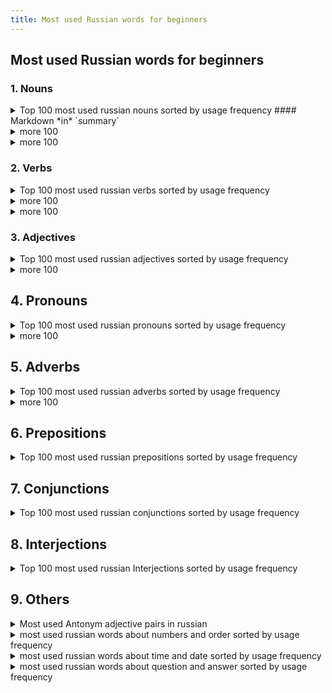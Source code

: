```yaml
---
title: Most used Russian words for beginners
---
```


## Most used Russian words for beginners

### 1. Nouns

<details>
  <summary>Top 100 most used russian nouns sorted by usage frequency #### Markdown *in* `summary` </summary>

#### Markdown *in* `details`

<div>Have **fun div 1!**</div>

<div markdown="1">Have **fun div 2!**</div>

| RU |
|--|
| 1. человек (person) |
| 2. время (time) |
| 3. год (year) |

 4. дело (matter, business)
 5. жизнь (life)
 6. день (day)

7. работа (work, job)

8. слово (word)

9. место (place, location)

10. время года (season)

11. сторона (side)

12. вопрос (question)

13. дом (house, home)

14. рука (hand)

15. страна (country)

16. мир (world, peace)

17. глаз (eye)

18. ребенок (child)

19. женщина (woman)

20. точка (point, dot)

21. вещь (thing, object)

22. комната (room)

23. мать (mother)

24. история (history, story)

25. отец (father)

26. вода (water)

27. нога (leg, foot)

28. голова (head)

29. название (name, title)

30. право (right, law)

31. дорога (road, way)

32. месяц (month)

33. свет (light)

34. группа (group)

35. речь (speech, language)

36. земля (earth, land)

37. пора (time, season)

38. ряд (row, line)

39. сердце (heart)

40. решение (decision, solution)

41. возможность (possibility, opportunity)

42. город (city, town)

43. начало (beginning, start)

44. порядок (order, arrangement)

45. душа (soul)

46. знание (knowledge)

47. идея (idea)

48. путь (way, path)

49. качество (quality)

50. момент (moment, point in time)

51. связь (connection, communication)

52. здание (building)

53. мужчина (man)

54. процесс (process)

55. улица (street)

56. цель (goal, objective)

57. положение (position, situation)

58. девушка (girl)

59. газета (newspaper)

60. кровь (blood)

61. занятие (lesson, occupation)

62. уровень (level)

63. час (hour)

64. событие (event)

65. глава (chapter, head)

66. здоровье (health)

67. документ (document)

68. состояние (state, condition)

69. описание (description)

70. руководитель (leader, manager)

71. врач (doctor)

72. письмо (letter)

73. пример (example)

74. вид (kind, type)

75. поле (field)

76. наука (science)

77. материал (material, substance)

78. звук (sound)

79. музыка (music)

80. угол (angle, corner)

81. граница (border, boundary)

82. организация (organization)

83. регистрация (registration)

84. растение (plant)

85. смысл (meaning, sense)

86. суд (court)

87. рынок (market)

88. культура (culture)

89. центр (center)

90. экономика (economy)

91. тело (body)

92. труд (labor, work)

93. свобода (freedom)

94. здание (construction, building)

95. капитал (capital)

96. герой (hero)

97. стол (table)

98. планета (planet)

99. оружие (weapon)

100. матч (match)

</details>


<details>
  <summary>more 100</summary>
  <p>


101. масса (mass, weight)

102. победа (victory, win)

103. гость (guest)

104. доллар (dollar)

105. экран (screen)

106. голос (voice)

107. курс (course, rate)

108. дурак (fool)

109. гора (mountain)

110. побег (escape, breakout)

111. зуб (tooth)

112. камень (stone)

113. стена (wall)

114. океан (ocean)

115. лес (forest, woods)

116. рубль (ruble)

117. карман (pocket)

118. красота (beauty)

119. плечо (shoulder)

120. ресторан (restaurant)

121. кровать (bed)

122. песня (song)

123. государство (state, government)

124. щека (cheek)

125. кровля (roof)

126. шанс (chance, opportunity)

127. парень (guy, lad)

128. мечта (dream)

129. бок (side, flank)

130. рассказ (story, tale)

131. платье (dress)

132. сестра (sister)

133. крыша (roof)

134. копия (copy)

135. кот (cat)

136. армия (army)

137. взгляд (look, glance)

138. погода (weather)

139. кредит (credit)

140. кофе (coffee)

141. тема (theme, topic)

142. длина (length)

143. кабель (cable)

144. знак (sign, symbol)

145. телефон (telephone, phone)

146. растение (plant)

147. участок (plot, land plot)

148. ящик (box, drawer)

149. бумага (paper)

150. банк (bank)

151. лист (sheet, leaf)

152. река (river)

153. музей (museum)

154. костюм (suit)

155. механизм (mechanism)

156. удовольствие (pleasure, enjoyment)

157. белок (protein)

158. генерал (general)

159. куст (bush)

160. книжка (booklet, small book)

161. здоровье (health)

162. показатель (indicator)

163. кресло (chair)

164. ветер (wind)

165. главное (main thing, essential)

166. танк (tank)

167. грудь (chest, breast)

168. медведь (bear)

169. здание (building)

170. собака (dog)

171. хозяин (owner, master)

172. судьба (fate, destiny)

173. краска (paint)

174. ковер (carpet, rug)

175. доктор (doctor)

176. нос (nose)

177. труба (pipe, tube)

178. кухня (kitchen)

179. знакомый (acquaintance, familiar person)

180. лампа (lamp)

181. кинотеатр (cinema, movie theater)

182. бизнес (business)

183. площадь (square)

184. песок (sand)

185. газ (gas)

186. металл (metal)

187. реставрация (restoration)

188. пленка (film, tape)

189. победитель (winner, victor)

190. портрет (portrait)

191. карта (map, card)

192. магазин (shop, store)

193. режим (mode, regime)

194. кровотечение (bleeding)

195. реклама (advertisement, ad)

196. кисть (brush, hand)

197. воспоминание (memory, remembrance)

198. сигарета (cigarette)

199. попытка (attempt, try)

200. корм (feed, food)

  </p>
</details>

<details>
  <summary>more 100</summary>
  <p>


201. проблема (problem)

202. птица (bird)

203. трубка (tube, pipe)

204. молоко (milk)

205. план (plan)

206. трава (grass)

207. грязь (dirt, mud)

208. концерт (concert)

209. гараж (garage)

210. лодка (boat)

211. взрыв (explosion)

212. бой (fight, battle)

213. занавес (curtain)

214. касание (touch)

215. кисточка (brush, small brush)

216. подсказка (hint, clue)

217. рыба (fish)

218. корпус (body, hull)

219. крыло (wing)

220. толпа (crowd)

221. линия (line)

222. метр (meter)

223. ветка (branch)

224. лето (summer)

225. кресли (crystal)

226. пистолет (pistol, gun)

227. колено (knee)

228. бабушка (grandmother)

229. баня (bathhouse, sauna)

230. бассейн (pool)

231. природа (nature)

232. давление (pressure)

233. желание (desire, wish)

234. вечер (evening)

235. масло (oil, butter)

236. палец (finger, toe)

237. угроза (threat)

238. знакомство (acquaintance, meeting)

239. летчик (pilot)

240. тайна (mystery, secret)

241. металлик (metallic)

242. золото (gold)

243. капитан (captain)

244. ящерица (lizard)

245. ночь (night)

246. дача (country house, dacha)

247. воздух (air)

248. зима (winter)

249. зерно (grain)

250. рубашка (shirt)

251. свинья (pig)

252. дама (lady)

253. учитель (teacher)

254. камера (camera, chamber)

255. мотоцикл (motorcycle)

256. вода (vodka)

257. пиво (beer)

258. рождение (birth)

259. реставратор (restorer)

260. гриб (mushroom)

261. яблоко (apple)

262. диск (disk)

263. плот (raft)

264. память (memory)

265. лапа (paw)

266. головоломка (puzzle)

267. снег (snow)

268. стул (chair)

269. губа (lip)

270. нора (burrow, den)

271. театр (theater)

272. микрофон (microphone)

273. лосось (salmon)

274. территория (territory)

275. жилье (housing, accommodation)

276. пища (food, nourishment)

277. сезон (season)

278. кровать (bed)

279. балкон (balcony)

280. груз (load, cargo)

281. маршрут (route)

282. средство (means, remedy)

283. муравей (ant)

284. деньги (money)

285. заяц (hare)

286. крест (cross)

287. полоса (strip, band)

288. период (period)

289. молния (lightning)

290. девочка (little girl)

291. пшеница (wheat)

292. крючок (hook)

293. крепость (fortress, stronghold)

294. стекло (glass)

295. дух (spirit)

296. пуля (bullet)

297. солнце (sun)

298. железо (iron)

299. чемодан (suitcase)

300. дым (smoke)

  </p>
</details>

### 2. Verbs

<details>
  <summary>Top 100 most used russian verbs sorted by usage frequency</summary>
  <p>


1. быть (to be)

2. иметь (to have)

3. делать (to do, to make)

4. говорить (to speak, to say)

5. знать (to know)

6. стать (to become)

7. видеть (to see)

8. думать (to think)

9. жить (to live)

10. работать (to work)

11. дать (to give)

12. любить (to love)

13. пойти (to go)

14. обеспечивать (to provide)

15. сделать (to do, to make)

16. чувствовать (to feel)

17. понимать (to understand)

18. оставаться (to remain)

19. решить (to solve, to decide)

20. получить (to receive, to get)

21. начать (to start, to begin)

22. стоить (to cost)

23. прийти (to come)

24. играть (to play)

25. продавать (to sell)

26. смотреть (to watch, to look)

27. показывать (to show)

28. ждать (to wait)

29. спросить (to ask)

30. узнать (to find out, to learn)

31. открыть (to open)

32. заниматься (to be engaged in, to deal with)

33. вести (to lead, to conduct)

34. ехать (to go, to ride)

35. готовить (to cook, to prepare)

36. считать (to count, to consider)

37. помочь (to help)

38. писать (to write)

39. вернуться (to return)

40. слышать (to hear)

41. забыть (to forget)

42. уходить (to leave, to go away)

43. изменить (to change)

44. брать (to take)

45. подумать (to think)

46. описывать (to describe)

47. сказать (to say, to tell)

48. принимать (to take, to accept)

49. сидеть (to sit)

50. учиться (to study, to learn)

51. работать (to work)

52. входить (to enter)

53. остановить (to stop)

54. вспомнить (to remember)

55. выйти (to go out, to exit)

56. увидеть (to see)

57. закончить (to finish, to complete)

58. планировать (to plan)

59. устанавливать (to install, to set up)

60. улыбаться (to smile)

61. позволять (to allow, to permit)

62. рассказывать (to tell, to narrate)

63. общаться (to communicate, to socialize)

64. убить (to kill)

65. взять (to take)

66. звонить (to call, to ring)

67. служить (to serve)

68. гулять (to walk, to stroll)

69. встретить (to meet)

70. участвовать (to participate)

71. лежать (to lie)

72. удаться (to succeed)

73. возникать (to arise, to appear)

74. действовать (to act)

75. написать (to write)

76. снимать (to remove, to take off)

77. представлять (to represent)

78. нравиться (to like)

79. выглядеть (to look, to appear)

80. читать (to read)

81. узнавать (to recognize, to identify)

82. привести (to lead, to bring)

83. пройти (to pass, to go through)

84. летать (to fly)

85. держать (to hold)

86. приобретать (to acquire, to obtain)

87. готовиться (to prepare, to get ready)

88. подходить (to approach, to fit)

89. состоять (to consist, to be composed)

90. приняться (to undertake, to start)

91. подниматься (to rise, to go up)

92. включать (to include, to turn on)

93. приходиться (to happen, to occur)

94. обрабатывать (to process, to treat)

95. проходить (to pass, to go through)

96. определять (to determine, to define)

97. собираться (to gather, to plan to do something)

98. помнить (to remember)

99. вести себя (to behave)

100. улучшать (to improve)

  </p>
</details>

<details>
  <summary>more 100</summary>
  <p>


101. бежать (to run)

102. найти (to find)

103. пить (to drink)

104. принести (to bring)

105. попробовать (to try)

106. оставить (to leave)

107. продолжать (to continue)

108. действительно (to be really, actually)

109. рассматривать (to consider, to examine)

110. понять (to understand)

111. растут (to grow)

112. спать (to sleep)

113. интересоваться (to be interested in)

114. выражать (to express)

115. пробовать (to taste, to try)

116. описать (to describe)

117. отвечать (to answer, to reply)

118. смотреться (to look, to appear)

119. стараться (to try hard, to make an effort)

120. привыкнуть (to get used to)

121. охватывать (to cover, to embrace)

122. пропустить (to miss, to skip)

123. терять (to lose)

124. смеяться (to laugh)

125. обращаться (to address, to appeal)

126. позволить (to allow, to permit)

127. учить (to teach)

128. обнаружить (to discover, to find out)

129. просить (to ask for, to request)

130. соответствовать (to correspond, to match)

131. включить (to turn on)

132. следить (to follow, to keep track of)

133. направить (to direct, to send)

134. считаться (to be considered, to be regarded as)

135. пропадать (to disappear, to vanish)

136. покупать (to buy)

137. появляться (to appear, to show up)

138. развиваться (to develop, to evolve)

139. посмотреть (to watch, to see)

140. поставить (to put, to place)

141. обеспечиваться (to be provided, to be ensured)

142. отметить (to note, to mark)

143. ударить (to hit, to strike)

144. запомнить (to memorize, to remember)

145. превратиться (to turn into, to transform)

146. образовываться (to form, to be formed)

147. превосходить (to exceed, to surpass)

148. относиться (to relate to, to have to do with)

149. зависеть (to depend)

150. приводить (to lead, to bring)

151. приступить (to start, to begin)

152. обладать (to possess, to have)

153. поддерживать (to support, to maintain)

154. показать (to show)

155. сниматься (to act, to be filmed)

156. возникнуть (to arise, to appear)

157. обеспечивают (to provide, to ensure)

158. описываться (to be described)

159. заключаться (to consist in, to be based on)

160. использоваться (to be used, to be employed)

161. договориться (to agree, to make an agreement)

162. посетить (to visit)

163. применять (to apply, to use)

164. поднимать (to raise, to lift)

165. пройти (to pass, to go through)

166. обратиться (to turn to, to apply to)

167. увеличиваться (to increase)

168. располагать (to have, to dispose)

169. влиять (to influence)

170. включаться (to be included, to turn on)

171. приступать (to begin, to start)

172. дождаться (to wait for, to hold out for)

173. добиться (to achieve, to attain)

174. принадлежать (to belong)

175. сравнивать (to compare)

176. вынести (to take out, to carry away)

177. прибыть (to arrive)

178. забрать (to take away, to pick up)

179. воспользоваться (to use, to take advantage of)

180. охватить (to cover, to embrace)

181. выделить (to allocate, to separate)

182. присутствовать (to be present)

183. проверить (to check, to verify)

184. установиться (to settle, to establish)

185. продолжаться (to continue)

186. изучать (to study, to learn)

187. расположиться (to be located, to settle down)

188. разговаривать (to talk, to converse)

189. занимать (to occupy, to take)

190. устраивать (to arrange, to organize)

191. приниматься (to undertake, to start)

192. охотиться (to hunt)

193. добраться (to reach, to get to)

194. связываться (to connect, to communicate)

195. держаться (to hold on, to cling to)

196. страдать (to suffer)

197. распределить (to distribute, to allocate)

198. решать (to solve, to decide)

199. собирать (to collect, to gather)

200. обрабатывать (to process, to treat)

  </p>
</details>

<details>
  <summary>more 100</summary>
  <p>


201. вырабатывать (to develop, to produce)

202. покрыть (to cover)

203. завершить (to finish, to complete)

204. оставлять (to leave behind)

205. доказать (to prove)

206. обеспечить (to provide, to ensure)

207. присоединиться (to join, to become a member of)

208. уделять (to dedicate, to give)

209. возобновить (to renew, to resume)

210. сопровождать (to accompany)

211. приготовить (to prepare)

212. достигать (to achieve, to reach)

213. убедиться (to make sure, to verify)

214. происходить (to happen, to occur)

215. участвовать (to participate)

216. отличаться (to differ, to be distinguished by)

217. возникать (to arise, to appear)

218. проходить (to pass, to go through)

219. почувствовать (to feel)

220. возможно (possibly, perhaps)

221. получиться (to turn out, to succeed)

222. находиться (to be located, to be found)

223. разработать (to develop, to work out)

224. выступать (to perform, to act)

225. улучшить (to improve, to enhance)

226. вести (to lead, to conduct)

227. сделаться (to become, to get)

228. измерить (to measure)

229. привезти (to bring, to deliver)

230. разбить (to break, to smash)

231. кончаться (to end, to finish)

232. превратить (to turn, to transform)

233. убивать (to kill)

234. удерживать (to hold back, to keep)

235. давать (to give)

236. решиться (to decide, to make up one's mind)

237. устроить (to arrange, to organize)

238. считывать (to read, to scan)

239. рассказывать (to tell, to narrate)

240. подходить (to approach, to fit)

241. оценивать (to estimate, to evaluate)

242. победить (to win, to defeat)

243. объявить (to announce, to declare)

244. перевести (to translate, to transfer)

245. убирать (to clean, to remove)

246. появиться (to appear, to emerge)

247. скрыть (to hide, to conceal)

248. украсть (to steal)

249. привыкать (to get used to)

250. уничтожить (to destroy, to annihilate)

251. присутствие (presence)

252. перенести (to transfer, to move)

253. возможность (possibility, opportunity)

254. простить (to forgive)

255. противиться (to resist, to oppose)

256. убедить (to persuade, to convince)

257. продавать (to sell)

258. соединить (to connect, to join)

259. настраивать (to tune, to adjust)

260. заменить (to replace, to substitute)

261. учиться (to study, to learn)

262. приближаться (to approach, to draw near)

263. настоять (to insist, to stand firm)

264. возможный (possible, potential)

265. следиться (to follow, to ensue)

266. убежден (convinced)

267. установить (to install, to establish)

268. принимать (to accept, to receive)

269. избежать (to avoid, to escape)

270. поднять (to lift, to raise)

271. принадлежность (belonging, membership)

272. предоставлять (to provide, to offer)

273. считаться (to be considered, to be regarded as)

274. настроение (mood)

275. определять (to define, to determine)

276. бить (to beat, to strike)

277. признак (sign, indication)

278. пользоваться (to use, to enjoy)

279. прошлый (past, previous)

280. увеличение (increase,growth)

281. обратить (to turn, to address)

282. быть (to be)

283. противоположный (opposite)

284. понимать (to understand)

285. сдать (to give in, to hand over)

286. подниматься (to rise, to go up)

287. применение (application, use)

288. доделать (to finish, to complete)

289. подход (approach, method)

290. образование (education, formation)

291. включение (inclusion, activation)

292. допустить (to allow, to admit)

293. прибытие (arrival)

294. необходимость (necessity, need)

295. восстановление (restoration, recovery)

296. представлять (to represent, to present)

297. внедрение (implementation, introduction)

298. существовать (to exist)

299. входить (to enter, to be a part of)

300. существенный (substantial, significant)

  </p>
</details>

### 3. Adjectives

<details>
  <summary>Top 100 most used russian adjectives sorted by usage frequency</summary>
  <p>


1. большой (big, large)

2. новый (new)

3. другой (other, another)

4. хороший (good, nice)

5. много (many, much)

6. первый (first)

7. разный (different, various)

8. свой (one's own)

9. долгий (long)

10. сильный (strong)

11. маленький (small, little)

12. важный (important, significant)

13. черный (black)

14. лучший (best)

15. белый (white)

16. дорогой (expensive, dear)

17. чистый (clean, pure)

18. ясный (clear, bright)

19. трудный (difficult, hard)

20. серый (gray)

21. красивый (beautiful)

22. старый (old)

23. синий (blue)

24. крепкий (strong, sturdy)

25. короткий (short)

26. теплый (warm)

27. русский (Russian)

28. главный (main, chief)

29. зеленый (green)

30. тонкий (thin, fine)

31. свежий (fresh)

32. темный (dark)

33. малый (small, little)

34. правильный (correct, proper)

35. средний (middle, average)

36. открытый (open)

37. ранний (early)

38. готовый (ready)

39. большинство (most, majority)

40. простой (simple, easy)

41. дешевый (cheap)

42. живой (alive, living)

43. голубой (light blue)

44. реальный (real, actual)

45. низкий (low)

46. тихий (quiet)

47. точный (accurate, precise)

48. сложный (complex, complicated)

49. душевный (emotional, heartfelt)

50. медленный (slow)

51. мощный (powerful, strong)

52. замечательный (wonderful, remarkable)

53. холодный (cold)

54. полный (full)

55. близкий (close, near)

56. желтый (yellow)

57. возможный (possible, potential)

58. мертвый (dead)

59. отдельный (separate, individual)

60. свободный (free, independent)

61. высокий (high, tall)

62. глубокий (deep)

63. слабый (weak)

64. круглый (round)

65. красный (red)

66. чужой (foreign, other people's)

67. длинный (long)

68. твой (your, yours)

69. музыкальный (musical)

70. нормальный (normal)

71. прямой (straight)

72. вкусный (tasty, delicious)

73. светлый (light, bright)

74. морской (marine, sea)

75. золотой (golden)

76. дикий (wild)

77. жаркий (hot)

78. смешной (funny, amusing)

79. частый (frequent, often)

80. интеллектуальный (intellectual)

81. современный (modern, contemporary)

82. тонкий (delicate, subtle)

83. бледный (pale)

84. мягкий (soft, gentle)

85. круглосуточный (24-hour)

86. глупый (stupid, foolish)

87. яркий (bright, vivid)

88. настоящий (real, genuine)

89. прекрасный (beautiful, excellent)

90. бережливый (frugal, economical)

91. худой (skinny, thin)

92. ненужный (unnecessary, unwanted)

93. жесткий (hard, tough)

94. крупный (large, big)

95. громкий (loud)

96. легкий (light, easy)

97. огромный (huge, enormous)

98. веселый (cheerful, merry)

99. густой(thick, dense)

100. домашний (domestic, home)

  </p>
</details>

<details>
  <summary>more 100</summary>
  <p>


101. температурный (thermal, temperature)

102. диагностический (diagnostic)

103. национальный (national, ethnic)

104. массовый (mass, popular)

105. высший (highest, top)

106. региональный (regional, local)

107. совместный (joint, shared)

108. счастливый (happy, fortunate)

109. женский (feminine, women's)

110. дурацкий (silly, foolish)

111. экономический (economic)

112. новогодний (New Year's, Christmas)

113. знакомый (familiar, known)

114. публичный (public, open)

115. вечный (eternal, everlasting)

116. заметный (noticeable, remarkable)

117. опасный (dangerous)

118. спокойный (calm, peaceful)

119. неправильный (incorrect, wrong)

120. медицинский (medical)

121. удивительный (amazing, astonishing)

122. духовный (spiritual, religious)

123. морозный (frosty, icy)

124. муниципальный (municipal)

125. советский (Soviet, communist)

126. взрослый (adult, grown-up)

127. действительный (valid, real)

128. оптимальный (optimal, best)

129. культурный (cultural)

130. бесплатный (free, costless)

131. хитрый (tricky, cunning)

132. инновационный (innovative)

133. качественный (quality, qualitative)

134. душный (stuffy, suffocating)

135. волшебный (magical, enchanted)

136. верный (true, faithful)

137. языковой (language, linguistic)

138. независимый (independent)

139. странный (strange, odd)

140. боевой (combat, fighting)

141. средиземноморский (Mediterranean)

142. прочный (durable, sturdy)

143. рабочий (working, labor)

144. пустой (empty, vacant)

145. летний (summer, summertime)

146. ограниченный (limited, restricted)

147. российский (Russian, of Russia)

148. масштабный (large-scale, extensive)

149. американский (American, of America)

150. духовой (wind, brass)

151. научный (scientific)

152. душевное (emotional, soulful)

153. забавный (fun, amusing)

154. кровавый (bloody)

155. затруднительный (difficult, problematic)

156. промышленный (industrial)

157. яростный (fierce, angry)

158. конкретный (concrete, specific)

159. механический (mechanical)

160. генетический (genetic)

161. исторический (historical)

162. дорожный (road, highway)

163. неизвестный (unknown)

164. дорогущий (expensive, pricey)

165. суровый (severe, harsh)

166. материальный (material)

167. свежевыжатый (freshly squeezed)

168. музыкальное (musical)

169. китайский (Chinese, of China)

170. зеленоватый (greenish)

171. общественный (social, public)

172. многолетний (perennial, long-term)

173. отличный (excellent, outstanding)

174. новейший (latest, newest)

175. профессиональный (professional)

176. бережный (careful, cautious)

177. рядовой (ordinary, common)

178. обязательный (obligatory, mandatory)

179. городской (urban, city)

180. национально-культурный (national-cultural)

181. непростой (not easy, complicated)

182. золоченый (gilded, gold-plated)

183. небольшой (small, little)

184. умный (smart, intelligent)

185. роскошный (luxurious)

186. огромное (huge, enormous)

187. моральный (moral, ethical)

188. сладкий (sweet)

189. молодой (young)

190. государственный (state, governmental)

191. криминальный (criminal)

192. прочитанный (read, read through)

193. жирный (fat, greasy)

194. душевное равновесие (emotional balance)

195. морское (marine, sea)

196. категорический (categorical, absolute)

197. растительный (vegetable, plant)

198. культовый (cult, iconic)

199. тонизирующий (tonic, invigorating)

200. душевно-трогательный (touching, heartwarming)

  </p>
</details>

## 4. Pronouns

<details>
  <summary>Top 100 most used russian pronouns sorted by usage frequency</summary>
  <p>


1. я (I)

2. он (he)

3. она (she)

4. оно (it)

5. мы (we)

6. вы (you, plural or formal)

7. они (they)

8. себя (oneself)

9. его (his)

10. ее (her)

11. их (their)

12. мой (my)

13. ты (you, singular and informal)

14. ваш (your, plural or formal)

15. свой (one's own)

16. вас (you, plural or formal)

17. наш (our)

18. иной (other, another)

19. кто-то (someone)

20. что-то (something)

21. что (that, what)

22. который (which, who)

23. этот (this)

24. тот (that)

25. никто (nobody)

26. ничто (nothing)

27. каждый (every, each)

28. сам (self)

29. сей (this)

30. такой (such)

31. весь (all, whole)

32. всякий (every, each)

33. любой (any, every)

34. совой (owl)

35. сколько (how many, how much)

36. своего (one's own)

37. мне (to me)

38. тебе (to you, singular and informal)

39. себе (to oneself)

40. ему (to him)

41. ей (to her)

42. нам (to us)

43. вам (to you, plural or formal)

44. им (to them)

45. это (this, it)

46. здесь (here)

47. там (there)

48. где (where)

49. когда (when)

50. как (how)

51. почему (why)

52. что-нибудь (something)

53. кто-нибудь (someone)

54. ничего (nothing)

55. никогда (never)

56. нельзя (it's impossible)

57. можно (it's possible)

58. навсегда (forever)

59. всегда (always)

60. часто (often)

61. редко (rarely)

62. мало (little, few)

63. много (many, much)

64. тут (here)

65. туда (there)

66. отсюда (from here)

67. оттуда (from there)

68. здесь (here)

69. там (there)

70. тоже (also, too)

71. другой (other, another)

72. один (one)

73. даже (even)

74. только (only, just)

75. уже (already)

76. еще (still, yet)

77. всюду (everywhere)

78. куда (where to)

79. откуда (where from)

80. так (so)

81. сейчас (now)

82. потом (then, later)

83. следующий (next, following)

84. предыдущий (previous)

85. внутри (inside)

86. снаружи (outside)

87. недалеко (not far)

88. далеко (far)

89. вместе (together)

90. отдельный (separate, individual)

91. общий (common, general)

92. разный (different, various)

93. некоторый (some, certain)

94. полный (full)

95. пустой (empty)

96. первый (first)

97. последний (last)

98. средний (middle, average)

99. местный (local)

100. главный (main, chief)

  </p>
</details>

<details>
  <summary>more 100</summary>
  <p>


101. весьма (very, quite)

102. вероятно (probably, likely)

103. сначала (at first, initially)

104. потому (therefore, then)

105. именно (exactly, precisely)

106. ведь (after all, because)

107. также (also, as well)

108. всех (all, everyone)

109. некий (a certain, some)

110. тоже самое (the same thing)

111. чей (whose)

112. твой (your, singular and informal)

113. ещё один (one more, another)

114. некто (someone, somebody)

115. ничей (nobody's, none)

116. где-то (somewhere)

117. куда-то (somewhere)

118. что-нибудь еще (something else)

119. кто-нибудь еще (someone else)

120. ничего нового (nothing new)

121. никакой (no, none)

122. другие (other, others)

123. каждый раз (every time)

124. настоящий (real, genuine)

125. несмотря на (despite, in spite of)

126. вместо (instead of)

127. возможно (possibly, perhaps)

128. всего (all, total)

129. сильно (strongly, heavily)

130. где-нибудь (somewhere)

131. куда-нибудь (somewhere)

132. кто-то другой (someone else)

133. ничего не делать (to do nothing)

134. никак не могу (can't)

135. друг друга (each other)

136. каждый день (every day)

137. насколько (how much, to what extent)

138. вне (outside, beyond)

139. возле (near, beside)

140. вокруг (around)

141. позже (later)

142. раньше (earlier)

143. впереди (ahead, in front)

144. позади (behind)

145. внутрь (into, inside)

146. наружу (out, outside)

147. каждый год (every year)

148. почему-то (for some reason)

149. туда-сюда (back and forth)

150. вообще (generally, altogether)

151. где-нибудь еще (somewhere else)

152. куда-нибудь еще (somewhere else)

153. кто-то еще (someone else)

154. ничего нового (nothing new)

155. никакой другой (no other)

156. другие люди (other people)

157. каждый человек (every person)

158. всем известно (it's well-known)

159. сильно повлияло (had a strong impact)

160. где-то рядом (somewhere nearby)

161. куда-то исчез (disappeared somewhere)

162. кто-то здесь (someone is here)

163. ничего не понимаю (don't understand anything)

164. никак не могу понять (can't understand)

165. друг другу (to each other)

166. каждый месяц (every month)

167. насколько я знаю (as far as I know)

168. вне контроля (out of control)

169. возле реки (by the river)

170. вокруг света (around the world)

171. позже вечером (later in the evening)

172. раньше утром (earlier in the morning)

173. впереди всех (ahead of everyone)

174. позади меня (behind me)

175. внутри дома (inside the house)

176. наружу из окна (out of the window)

177. каждый клиент (every customer)

178. почему-то не работает (doesn't work for some reason)

179. туда-сюда ходит (goes back and forth)

180. вообще-то (actually, in fact)

181. где-нибудь далеко (somewhere far away)

182. куда-нибудь дальше (somewhere further)

183. кто-то там (someone is there)

184. ничего не знаю (don't know anything)

185. никак не могу найти (can't find)

186. другими словами (in other words)

187. каждый разный (every different)

188. всем спасибо (thank you all)

189. сильно измениться (to change greatly)

190. где-то в глубине (somewhere deep inside)

191. куда-то ушел (went somewhere)

192. кто-то позвонил (someone called)

193. ничего не помню (don't remember anything)

194. никак не могу понять (can't understand)

195. друг против друга (against each other)

196. каждый годный (every suitable)

197. насколько это важно (how important it is)

198. вне зависимости (regardless)

199. возле дома (near the house)

200. вокруг шума (around the noise)

  </p>
</details>

## 5. Adverbs

<details>
  <summary>Top 100 most used russian adverbs sorted by usage frequency</summary>
  <p>


1. уже (already)

2. очень (very)

3. тоже (also)

4. сейчас (now)

5. там (there)

6. здесь (here)

7. даже (even)

8. всегда (always)

9. никогда (never)

10. потом (later, afterwards)

11. совсем (completely)

12. немного (a little)

13. больше (more)

14. хорошо (well)

15. теперь (now, nowadays)

16. где (where)

17. почти (almost)

18. быстро (quickly, fast)

19. наверное (probably)

20. иногда (sometimes)

21. сначала (at first)

22. слишком (too)

23. недавно (recently)

24. просто (simply, just)

25. возможно (possibly)

26. еще (still, yet, again)

27. рано (early)

28. нормально (normally, fine)

29. много (a lot, many)

30. медленно (slowly)

31. вполне (quite)

32. вдруг (suddenly)

33. уже не (no longer)

34. вместе (together)

35. всё ещё (still)

36. тут (here)

37. обычно (usually)

38. наверняка (for sure, certainly)

39. никак (in no way)

40. обратно (back, backwards)

41. мало (few, little)

42. нормальный (normal)

43. почему-то (for some reason)

44. наверх (upstairs)

45. зачем (why)

46. хороший (good)

47. сейчас же (right now)

48. по-прежнему (as before)

49. далеко (far)

50. когда-то (sometime)

51. наконец (finally)

52. тщательно (thoroughly)

53. где-то (somewhere)

54. почему (why)

55. вниз (down)

56. внутри (inside)

57. примерно (approximately)

58. обратиться (to turn)

59. недолго (not for long)

60. поздно (late)

61. внешне (externally)

62. накануне (on the eve, the day before)

63. вчера (yesterday)

64. обратный (opposite)

65. более (more)

66. дома (at home)

67. всерьез (seriously)

68. кстати (by the way)

69. по-разному (differently)

70. раз (once)

71. чуть (a little bit, slightly)

72. отдельно (separately)

73. точно (exactly)

74. туда (there, to that place)

75. куда (where to)

76. наоборот (on the contrary)

77. неплохо (not bad)

78. назад (back, backwards)

79. по-прежнему (as before)

80. вперед (forward)

81. иногда же (sometimes)

82. навсегда (forever)

83. скоро (soon)

84. едва (barely, hardly)

85. где-нибудь (somewhere)

86. навстречу (towards)

87. затем (then, afterwards)

88. близко (close)

89. кстати говоря (by the way)

90. почему-то не (for some reason not)

91. обратить внимание (to pay attention)

92. никакой (no)

93. впереди (ahead, in front)

94. норма (norm)

95. малыш (little one)

96. давно (long ago)

97. наверно (probably)

98. обратиться к (to address)

99. отдельный (separate)

100. точный (precise)

  </p>
</details>

<details>
  <summary>more 100</summary>
  <p>


101. легко (easily, lightly)

102. всякий раз (every time)

103. вдвое (twice as much)

104. никуда (nowhere)

105. по-прежнему не (still not)

106. наверное не (probably not)

107. вполне возможно (quite possible)

108. давайте (let's)

109. ничуть не (not at all)

110. сразу же (immediately)

111. вовсе не (not at all)

112. ничего не (nothing)

113. прежде всего (first of all)

114. к сожалению (unfortunately)

115. позднее (later)

116. непременно (necessarily)

117. следующим образом (as follows)

118. крепко (firmly)

119. постоянно (constantly)

120. внимательно (carefully)

121. изредка (occasionally)

122. совершенно не (not at all)

123. немало (quite a few)

124. вполне вероятно (quite likely)

125. вне (outside)

126. все-таки (after all, nevertheless)

127. как-то (somehow)

128. вслед за (following)

129. кругом (around)

130. справа (on the right)

131. налево (to the left)

132. громко (loudly)

133. внезапно (suddenly)

134. предельно (extremely)

135. практически (practically)

136. вместе с тем (at the same time)

137. солидно (solidly)

138. везде (everywhere)

139. впереди глаз (in front of one's eyes)

140. почти не (almost not)

141. более того (moreover)

142. ничуть (at all)

143. всё-таки не (still not)

144. незаметно (unnoticeably)

145. впереди всех (ahead of everyone)

146. прежде (before)

147. столько (so much)

148. чтобы (in order to)

149. почти всегда (almost always)

150. впервые (for the first time)

151. неправильно (incorrectly)

152. особенно (especially)

153. непосредственно (directly)

154. вдвойне (twice as much)

155. вдобавок (in addition)

156. как бы (so to speak, as if)

157. налево от (to the left of)

158. впереди всех остальных (ahead of everyone else)

159. справа от (to the right of)

160. просто так (just like that)

161. невероятно (incredibly)

162. впереди времени (ahead of time)

163. во-первых (firstly)

164. между тем (meanwhile)

165. справа внизу (on the bottom right)

166. вдоль (along)

167. тайком (secretly)

168. налево внизу (on the bottom left)

169. всегда же (always)

170. при этом (at the same time)

171. всё же (still, nevertheless)

172. неважно (it doesn't matter)

173. куда-нибудь (somewhere)

174. вдвое больше (twice as much)

175. налево вверху (on the top left)

176. налево вверху от (above and to the left of)

177. вдвое меньше (twice as small)

178. прежде всего не (not primarily)

179. впереди нас (ahead of us)

180. впервые за (for the first time in)

181. впереди отряда (ahead of the squad)

182. вдоль берега (along the shore)

183. впереди планеты всей (ahead of the whole planet)

184. вдоль реки (along the river)

185. налево от центра (to the left of the center)

186. налево от дороги (to the left of the road)

187. впереди глазами (before one's eyes)

188. впереди группы (ahead of the group)

189. вдвое больше чем (twice as much as)

190. впереди конкурентов (ahead of competitors)

191. вдвое меньше чем (twice as small as)

192. вдвое быстрее (twice as fast)

193. впереди своего времени (ahead of one's time)

194. налево от центра города (to the left of the city center)

195. впереди своей эпохи (ahead of its time)

196. впереди всех на свете (ahead of everyone in the world)

197. налево от главного входа (to the left of the main entrance)

198. налево от главной дороги (to the left of the main road)

199. вдвое больше чем у (twice as much as for)

200. налево от центра главного города (to the left of the center of the main city)

  </p>
</details>

## 6. Prepositions

<details>
  <summary>Top 100 most used russian prepositions sorted by usage frequency</summary>
  <p>


1. в (in, into, to)

2. на (on, onto, at)

3. из (from, out of)

4. с (with, from)

5. по (on, along, by)

6. перед (in front of, before)

7. за (behind, after, for)

8. к (to, towards)

9. о (about, of)

10. от (from, of, about)

11. до (until, to)

12. при (at, with)

13. между (between, among)

14. над (above, over)

15. под (under, below)

16. про (about, concerning)

17. через (across, through)

18. около (near, about)

19. мимо (past, by)

20. вокруг (around)

21. в течение (during)

22. вместо (instead of)

23. среди (among, amidst)

24. из-за (because of, due to)

25. в связи с (in connection with)

26. благодаря (thanks to)

27. без (without)

28. из-под (from under)

29. во время (during)

30. возле (near, by)

31. после (after)

32. с помощью (with the help of)

33. в пределах (within)

34. в отличие от (in contrast to, unlike)

35. после того как (after)

36. перед тем как (before)

37. позади (behind)

38. путем (by means of)

39. в рамках (within the framework of)

40. посредством (by means of)

41. по сравнению с (compared to, in comparison with)

42. вокруг света (around the world)

43. назад (back)

44. на берегу (on the shore)

45. на протяжении (over, during)

46. на противоположной стороне (on the opposite side)

47. на основании (on the basis of)

48. наряду с (along with)

49. ниже (below)

50. находясь (while being)

51. об (about, of)

52. обо (about)

53. относительно (regarding, concerning)

54. пересекая (crossing)

55. по всей (all over)

56. по мере (as, according to)

57. посередине (in the middle of)

58. по сути (in fact)

59. посреди (in the midst of, among)

60. пред (before)

61. предо (before)

62. прошлым летом (last summer)

63. сзади (behind)

64. согласно (according to)

65. среди прочего (among other things)

66. с целью (with the purpose of)

67. у (at, by, near)

68. участвуя (participating)

69. через несколько (in a few)

70. чрез (through)

71. вблизи (near, close to)

72. в виде (in the form of)

73. в зависимости от (depending on)

74. вместе с (together with)

75. вне зависимости от (regardless of)

76. в отличие (unlike)

77. впереди (ahead of)

78. впереди времени (ahead of time)

79. впереди графика (ahead of schedule)

80. впереди графиком (ahead of schedule)

81. вне (outside of)

82. внутри (inside of)

83. внутрь (into, inside)

84. в обмен на (in exchange for)

85. в отличие от того (unlike that)

86. вокруг головы (around the head)

87. вокруг света (around the globe)

88. вокруг города (around the city)

89. вокруг солнца (around the sun)

90. вокруг шеи (around the neck)

91. в течение дня (during the day)

92. в течение недели (duringthe week)

93. в течение года (during the year)

94. в течение жизни (during the lifetime)

95. в течение месяца (during the month)

96. до того как (before)

97. за счет (at the expense of)

98. из-за того что (because of the fact that)

99. из-под воды (from under the water)

100. из учета (taking into account)

  </p>
</details>

## 7. Conjunctions

<details>
  <summary>Top 100 most used russian conjunctions sorted by usage frequency</summary>
  <p>


1. и (and)

2. или (or)

3. но (but)

4. а (but, however)

5. потому что (because)

6. так что (so that)

7. чтобы (in order to)

8. как (like, as)

9. чем (than)

10. когда (when)

11. после того, как (after)

12. прежде чем (before)

13. если (if)

14. хотя (although)

15. либо (either, or)

16. не только... но и (not only... but also)

17. будто бы (as if)

18. как будто (as if, as though)

19. что (that)

20. пока (while)

  </p>
</details>

## 8. Interjections

<details>
  <summary>Top 100 most used russian Interjections sorted by usage frequency</summary>
  <p>


1. да (yes)

2. нет (no)

3. ой (oh)

4. ах (ah)

5. ура (hurray)

6. браво (bravo)

7. фу (eww)

8. боже (oh my God)

9. ого (wow)

10. блин (darn)

11. беда (oh no)

12. жаль (what a pity)

13. их (ouch)

14. ух (wow)

15. ку-ку (peekaboo)

16. чё (what)

  </p>
</details>

## 9. Others

<details>
  <summary>Most used Antonym adjective pairs in russian</summary>
  <p>


1. большой - маленький (big - small)

2. высокий - низкий (tall - short)

3. длинный - короткий (long - short)

4. широкий - узкий (wide - narrow)

5. толстый - тонкий (thick - thin)

6. глубокий - поверхностный (deep - superficial)

7. дорогой - дешевый (expensive - cheap)

8. медленный - быстрый (slow - fast)

9. здоровый - болезненный (healthy - sick)

10. тихий - шумный (quiet - noisy)

11. светлый - темный (light - dark)

12. легкий - тяжелый (light - heavy)

13. простой - сложный (simple - complex)

14. горячий - холодный (hot - cold)

15. мокрый - сухой (wet - dry)

16. чистый - грязный (clean - dirty)

17. свободный - занятый (free - busy)

18. круглый - острый (round - sharp)

19. мягкий - жесткий (soft - hard)

20. новый - старый (new - old)

21. красивый - уродливый (beautiful - ugly)

22. прекрасный - ужасный (gorgeous - awful)

23. хороший - плохой (good - bad)

24. веселый - грустный (happy - sad)

25. правильный - неправильный (correct - incorrect)

26. активный - пассивный (active - passive)

27. настоящий - ложный (real - false)

28. бедный - богатый (poor - rich)

29. здравый - безумный (sane - insane)

30. сильный - слабый (strong - weak)

31. серьезный - непринужденный (serious - casual)

32. нежный - грубый (gentle - rough)

33. истинный - ложный (true - false)

34. любимый - нелюбимый (beloved - unloved)

35. мертвый - живой (dead - alive)

36. нормальный - аномальный (normal - abnormal)

37. открытый - закрытый (open - closed)

38. пустой - полный (empty - full)

39. современный - старомодный (modern - old-fashioned)

40. счастливый - несчастный (happy - unhappy)

41. твердый - мягкий (firm - soft)

42. уверенный - неуверенный (confident - uncertain)

43. честный - нечестный (honest - dishonest)

44. ясный - неясный (clear - unclear)

45. знакомый - незнакомый (familiar - unfamiliar)

46. забавный - скучный (funny - boring)

47. здоровый - нездоровый (healthy - unhealthy)

48. известный - неизвестный (known - unknown)

49. крупный - мелкий (large - small)

50. лучший - худший (best - worst)

51. молодой - старший (young - old)

52. неверный - верный (wrong - right)

53. нижний - верхний (lower - upper)

54. огромный - крошечный (huge - tiny)

55. опытный - неопытный (experienced - inexperienced)

56. порядочный - непорядочный (decent - indecent)

57. прежний - нынешний (former - current)

58. противоположный - сходный (opposite - similar)

59. приятный - неприятный (pleasant - unpleasant)

60. реальный - нереальный (real - unreal)

61. симметричный - асимметричный (symmetrical - asymmetrical)

62. смелый - трусливый (brave - cowardly)

63. суровый - мягкий (severe - gentle)

64. трудный - легкий (difficult - easy)

65. умный - глупый (smart - stupid)

66. усталый - отдохнувший (tired - rested)

67. уютный - неуютный (cozy - uncomfortable)

68. холодный - горячий (cold - hot)

69. целый - сломанный (whole - broken)

70. чистосердечный - лицемерный (sincere - hypocritical)

71. шумный - тихий (noisy - quiet)

72. энергичный - вялый (energetic - sluggish)

73. яркий - тусклый (bright - dull)

74. злой - добрый (angry - kind)

75. злостный - миролюбивый (malicious - peaceful)

76. искренний - лживый (sincere - deceitful)

77. качественный - некачественный (quality - low-quality)

78. круглый - угловатый (round - angular)

79. ленивый - трудолюбивый (lazy - hardworking)

80. медленный - быстрый (slow - fast)

81. многословный - молчаливый (talkative - silent)

82. молодой - зрелый (young - mature)

83. нежелательный - желательный (undesirable - desirable)

84. неплохой - плохой (not bad - bad)

85. неподвижный - подвижный (immobile - mobile)

86. неприятный - приятный (unpleasant - pleasant)

87. нечистый - чистый (unclean - clean)

88. неэффективный - эффективный (ineffective - effective)

89. обычный - необычный (ordinary - unusual)

90. одинаковый - разный (same - different)

91. откровенный - скрытный (frank - secretive)

92. открытый - закрытый (open - closed)

93. пассивный - активный (passive - active)

94. правильный - неправильный (correct - incorrect)

95. приятный - неприятный (pleasant - unpleasant)

96. расторопный - неуклюжий (nimble - clumsy)

97. семейный - независимый (family-oriented - independent)

98. свежий - протухший (fresh - stale)

99. свободный - занятый (free - busy)

100. сильный - слабый (strong - weak)

  </p>
</details>

<details>
  <summary>most used russian words about numbers and order sorted by usage frequency</summary>
  <p>


1. число (chislo) - number

2. цифра (tsifra) - digit

3. ноль (nol') - zero

4. один (odin) - one

5. два (dva) - two

6. три (tri) - three

7. четыре (chetyre) - four

8. пять (pyat') - five

9. шесть (shest') - six

10. семь (sem') - seven

11. восемь (vosem') - eight

12. девять (devyat') - nine

13. десять (desyat') - ten

14. первый (pervyj) - first

15. второй (vtoroy) - second

16. третий (tretij) - third

17. четвертый (chetvertyj) - fourth

18. пятый (pyatyj) - fifth

19. шестой (shestoj) - sixth

20. седьмой (sed'moj) - seventh

21. восьмой (vos'moj) - eighth

22. девятый (devyatyy) - ninth

23. десятый (desyatyy) - tenth

24. сотый (sotyy) - hundredth

25. тысячный (tysyachnyj) - thousandth

26. миллионный (millionnyj) - millionth

27. порядок (poryadok) - order

28. последний (posledniy) - last

29. следующий (sleduyushchiy) - next

30. предыдущий (predydushchiy) - previous

  </p>
</details>

<details>
  <summary>most used russian words about time and date sorted by usage frequency</summary>
  <p>


1. время (vremya) - time

2. час (chas) - hour

3. минута (minuta) - minute

4. секунда (sekunda) - second

5. день (den') - day

6. неделя (nedelya) - week

7. месяц (mesyats) - month

8. год (god) - year

9. сегодня (segodnya) - today

10. завтра (zavtra) - tomorrow

11. вчера (vchera) - yesterday

12. утро (utro) - morning

13. день (den') - day

14. вечер (vecher) - evening

15. полдень (polden') - noon

16. полночь (polnoch') - midnight

17. прошлый (proshlyj) - past

18. следующий (sleduyushchij) - next

19. ночь (noch') - night

20. будущее (budushchee) - future

21. первый (pervyj) - first

22. последний (poslednij) - last

23. неделя (nedelya) - Sunday

24. понедельник (ponedel'nik) - Monday

25. вторник (vtornik) - Tuesday

26. среда (sreda) - Wednesday

27. четверг (chetverg) - Thursday

28. пятница (pyatnitsa) - Friday

29. суббота (subbota) - Saturday

30. январь (yanvar') - January

  </p>
</details>

<details>
  <summary>most used russian words about question and answer sorted by usage frequency</summary>
  <p>


1. вопрос (vopros) - question

2. ответ (otvet) - answer

3. что (chto) - what

4. как (kak) - how

5. почему (pochemu) - why

6. где (gde) - where

7. когда (kogda) - when

8. сколько (skol'ko) - how much/many

9. какой (kakoj) - which/what kind of

10. кто (kto) - who

11. зачем (zachem) - why (for what purpose)

12. каким образом (kakim obrazom) - in what way

13. каков (kakov) - what is the nature of

14. какова (kakova) - what is the nature of (feminine)

15. каково (kakovo) - what is the nature of (neuter)

16. какой (kakoy) - what kind of

17. какая (kakaya) - what kind of (feminine)

18. какое (kakoe) - what kind of (neuter)

19. что такое (chto takoye) - what is

20. куда (kuda) - where to

21. откуда (otkuda) - where from

22. кому (komu) - to whom

23. чей (chey) - whose

24. каким (kakim) - in what way

25. каковы (kakovы) - what are the nature of (plural)

26. какие (kakie) - what kind of (plural)

27. какие (kakie) - which ones

28. сколько времени (skol'ko vremeni) - what time is it

29. можно (mozhno) - is it possible/can

30. можно ли (mozhno li) - is it possible

  </p>
</details>

